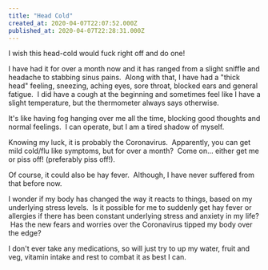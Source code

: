 ```yaml
---
title: "Head Cold"
created_at: 2020-04-07T22:07:52.000Z
published_at: 2020-04-07T22:28:31.000Z
---
```

I wish this head-cold would fuck right off and do one!

I have had it for over a month now and it has ranged from a slight sniffle and headache to stabbing sinus pains.  Along with that, I have had a "thick head" feeling, sneezing, aching eyes, sore throat, blocked ears and general fatigue.  I did have a cough at the beginning and sometimes feel like I have a slight temperature, but the thermometer always says otherwise.

It's like having fog hanging over me all the time, blocking good thoughts and normal feelings.  I can operate, but I am a tired shadow of myself.

Knowing my luck, it is probably the Coronavirus.  Apparently, you can get mild cold/flu like symptoms, but for over a month?  Come on... either get me or piss off! (preferably piss off!).

Of course, it could also be hay fever.  Although, I have never suffered from that before now.

I wonder if my body has changed the way it reacts to things, based on my underlying stress levels.  Is it possible for me to suddenly get hay fever or allergies if there has been constant underlying stress and anxiety in my life?  Has the new fears and worries over the Coronavirus tipped my body over the edge?

I don't ever take any medications, so will just try to up my water, fruit and veg, vitamin intake and rest to combat it as best I can.
